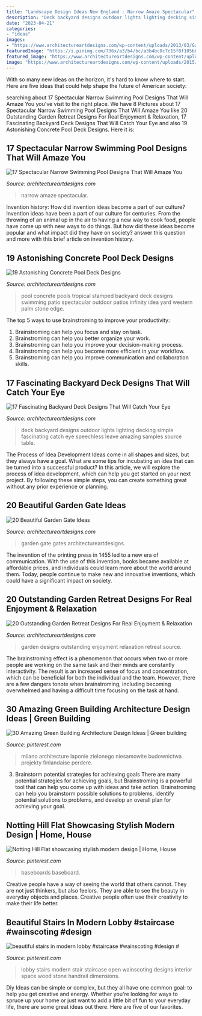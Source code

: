 ```yaml
---
title: "Landscape Design Ideas New England : Narrow Amaze Spectacular"
description: "Deck backyard designs outdoor lights lighting decking simple fascinating catch eye speechless leave amazing samples source table"
date: "2023-04-21"
categories:
- "ideas"
images:
- "https://www.architectureartdesigns.com/wp-content/uploads/2013/03/Gates-ArchitectureArtDesigns-19.jpg"
featuredImage: "https://i.pinimg.com/736x/a3/b4/bc/a3b4bc8c7c15f8f105b6f925e171c8b9.jpg"
featured_image: "https://www.architectureartdesigns.com/wp-content/uploads/2015/05/224.jpg"
image: "https://www.architectureartdesigns.com/wp-content/uploads/2015/05/224.jpg"
---
```



With so many new ideas on the horizon, it's hard to know where to start. Here are five ideas that could help shape the future of American society: 

	

		
searching about 17 Spectacular Narrow Swimming Pool Designs That Will Amaze You you've visit to the right place. We have 8 Pictures about 17 Spectacular Narrow Swimming Pool Designs That Will Amaze You like 20 Outstanding Garden Retreat Designs For Real Enjoyment &amp; Relaxation, 17 Fascinating Backyard Deck Designs That Will Catch Your Eye and also 19 Astonishing Concrete Pool Deck Designs. Here it is:
		
    
## 17 Spectacular Narrow Swimming Pool Designs That Will Amaze You

<img loading=lazy src="https://www.architectureartdesigns.com/wp-content/uploads/2016/06/11-19.jpg" onerror="this.onerror=null;this.src='https://tse1.mm.bing.net/th?id=OIP.65W624i81chxO1r02-J3WgHaFK&amp;pid=15.1';" alt="17 Spectacular Narrow Swimming Pool Designs That Will Amaze You">

_Source: architectureartdesigns.com_

>narrow amaze spectacular. 

	

Invention history: How did invention ideas become a part of our culture?
Invention ideas have been a part of our culture for centuries. From the throwing of an animal up in the air to having a new way to cook food, people have come up with new ways to do things. But how did these ideas become popular and what impact did they have on society? answer this question and more with this brief article on invention history.

    
## 19 Astonishing Concrete Pool Deck Designs

<img loading=lazy src="https://www.architectureartdesigns.com/wp-content/uploads/2015/05/224.jpg" onerror="this.onerror=null;this.src='https://tse3.mm.bing.net/th?id=OIP.hz8XdupAuRg26gSm-rHr4AHaE8&amp;pid=15.1';" alt="19 Astonishing Concrete Pool Deck Designs">

_Source: architectureartdesigns.com_

>pool concrete pools tropical stamped backyard deck designs swimming patio spectacular outdoor patios infinity idea yard western palm stone edge. 

	

The top 5 ways to use brainstroming to improve your productivity:
1. Brainstroming can help you focus and stay on task.
2. Brainstroming can help you better organize your work.
3. Brainstroming can help you improve your decision-making process.
4. Brainstroming can help you become more efficient in your workflow.
5. Brainstroming can help you improve communication and collaboration skills.

    
## 17 Fascinating Backyard Deck Designs That Will Catch Your Eye

<img loading=lazy src="https://www.architectureartdesigns.com/wp-content/uploads/2016/06/1-9-630x473.jpg" onerror="this.onerror=null;this.src='https://tse2.mm.bing.net/th?id=OIP.CLeQdpkXjV_ctkkNljC4qAHaFj&amp;pid=15.1';" alt="17 Fascinating Backyard Deck Designs That Will Catch Your Eye">

_Source: architectureartdesigns.com_

>deck backyard designs outdoor lights lighting decking simple fascinating catch eye speechless leave amazing samples source table. 

	

The Process of Idea Development
Ideas come in all shapes and sizes, but they always have a goal. What are some tips for incubating an idea that can be turned into a successful product? 
In this article, we will explore the process of idea development, which can help you get started on your next project. By following these simple steps, you can create something great without any prior experience or planning.

    
## 20 Beautiful Garden Gate Ideas

<img loading=lazy src="https://www.architectureartdesigns.com/wp-content/uploads/2013/03/Gates-ArchitectureArtDesigns-19.jpg" onerror="this.onerror=null;this.src='https://tse4.mm.bing.net/th?id=OIP.WN3wySAEMD5NgRVaVlph9QHaJ6&amp;pid=15.1';" alt="20 Beautiful Garden Gate Ideas">

_Source: architectureartdesigns.com_

>garden gate gates architectureartdesigns. 

	

The invention of the printing press in 1455 led to a new era of communication. With the use of this invention, books became available at affordable prices, and individuals could learn more about the world around them. Today, people continue to make new and innovative inventions, which could have a significant impact on society.

    
## 20 Outstanding Garden Retreat Designs For Real Enjoyment &amp; Relaxation

<img loading=lazy src="https://www.architectureartdesigns.com/wp-content/uploads/2016/04/11-5.jpg" onerror="this.onerror=null;this.src='https://tse2.mm.bing.net/th?id=OIP.pkwMP1LyOVktvsVWH31QdQHaJ4&amp;pid=15.1';" alt="20 Outstanding Garden Retreat Designs For Real Enjoyment &amp; Relaxation">

_Source: architectureartdesigns.com_

>garden designs outstanding enjoyment relaxation retreat source. 

	

The brainstroming effect is a phenomenon that occurs when two or more people are working on the same task and their minds are constantly interactivity. The result is an increased sense of focus and concentration, which can be beneficial for both the individual and the team. However, there are a few dangers tonote when brainstroming, including becoming overwhelmed and having a difficult time focusing on the task at hand.

    
## 30 Amazing Green Building Architecture Design Ideas | Green Building

<img loading=lazy src="https://i.pinimg.com/736x/a3/b4/bc/a3b4bc8c7c15f8f105b6f925e171c8b9.jpg" onerror="this.onerror=null;this.src='https://tse1.mm.bing.net/th?id=OIP.KFTrSJVyqi1HZeuGMZlrsgHaLF&amp;pid=15.1';" alt="30 Amazing Green Building Architecture Design Ideas | Green building">

_Source: pinterest.com_

>milano architecture laponie zielonego niesamowite budownictwa projekty finlandaise perdere. 

	

3. Brainstorm potential strategies for achieving goals
There are many potential strategies for achieving goals, but Brainstroming is a powerful tool that can help you come up with ideas and take action. Brainstroming can help you brainstorm possible solutions to problems, identify potential solutions to problems, and develop an overall plan for achieving your goal.

    
## Notting Hill Flat Showcasing Stylish Modern Design | Home, House

<img loading=lazy src="https://i.pinimg.com/736x/3d/6d/b5/3d6db52e4bf64f4d8d99cb8036ca97c1--dark-baseboards-black-baseboard.jpg" onerror="this.onerror=null;this.src='https://tse4.mm.bing.net/th?id=OIP.QK5yyMD2XdNYxfkrmXRbmgHaK9&amp;pid=15.1';" alt="Notting Hill Flat showcasing stylish modern design | Home, House">

_Source: pinterest.com_

>baseboards baseboard. 

	

Creative people have a way of seeing the world that others cannot. They are not just thinkers, but also feelors. They are able to see the beauty in everyday objects and places. Creative people often use their creativity to make their life better.

    
## Beautiful Stairs In Modern Lobby #staircase #wainscoting #design #

<img loading=lazy src="https://i.pinimg.com/736x/9f/b5/f6/9fb5f6803e756e81c78a6eeec473ed60--stair-handrail-beautiful-stairs.jpg" onerror="this.onerror=null;this.src='https://tse3.mm.bing.net/th?id=OIP.4n4a7noRD9czGnmxHzyvQQHaK-&amp;pid=15.1';" alt="beautiful stairs in modern lobby #staircase #wainscoting #design #">

_Source: pinterest.com_

>lobby stairs modern stair staircase open wainscoting designs interior space wood stone handrail dimensions. 

	

Diy Ideas can be simple or complex, but they all have one common goal: to help you get creative and energy. Whether you're looking for ways to spruce up your home or just want to add a little bit of fun to your everyday life, there are some great ideas out there. Here are five of our favorites.

